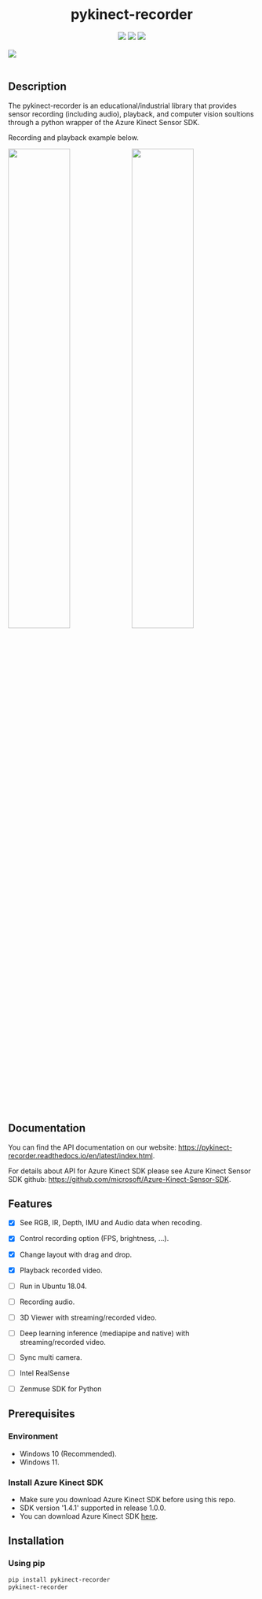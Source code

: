 <h1 align="center"> pykinect-recorder </h1>

<div align="center">
  <a href="https://pypi.python.org/pypi/pykinect-recorder"><img src="https://img.shields.io/pypi/v/pykinect-recorder.svg"></a>
  <a href="https://pypi.org/project/pykinect-recorder"><img src="https://img.shields.io/pypi/pyversions/pykinect-recorder.svg"></a>
  <a href="https://opensource.org/licenses/MIT"><img src="https://img.shields.io/badge/License-MIT-yellow.svg"></a>
</div>

<!-- <br>
<div>

</div> -->

<br>

<div display="flex;">
<img src="https://github.com/unerue/pykinect-recorder/assets/78347296/bb88a4a2-1ed6-490d-9e4e-83353c423401">
</div>

<br>


## Description
The pykinect-recorder is an educational/industrial library that provides sensor recording (including audio), playback, and computer vision soultions through a python wrapper of the Azure Kinect Sensor SDK.

Recording and playback example below.

<img src="https://github.com/unerue/pykinect-recorder/assets/78347296/e6afa357-52b6-4e52-83b0-b95dfe8a0d2e" width="50%" /><img src="https://github.com/unerue/pykinect-recorder/assets/78347296/c9695ccc-b991-4103-bced-34b49bb0f4fd" width="50%" />


## Documentation

You can find the API documentation on our website: https://pykinect-recorder.readthedocs.io/en/latest/index.html.

For details about API for Azure Kinect SDK please see Azure Kinect Sensor SDK github: https://github.com/microsoft/Azure-Kinect-Sensor-SDK.


##  Features

- [x] See RGB, IR, Depth, IMU and Audio data when recoding.
- [x] Control recording option (FPS, brightness, ...).
- [x] Change layout with drag and drop.
- [x] Playback recorded video.
- [ ] Run in Ubuntu 18.04.
- [ ] Recording audio.
- [ ] 3D Viewer with streaming/recorded video.
- [ ] Deep learning inference (mediapipe and native) with streaming/recorded video.
- [ ] Sync multi camera.
- [ ] Intel RealSense 
- [ ] Zenmuse SDK for Python


## Prerequisites

### Environment
- Windows 10 (Recommended).
- Windows 11.

### Install Azure Kinect SDK 
- Make sure you download Azure Kinect SDK before using this repo. 
- SDK version '1.4.1' supported in release 1.0.0.
- You can download Azure Kinect SDK [here](https://github.com/microsoft/Azure-Kinect-Sensor-SDK/blob/develop/docs/usage.md).
    

## Installation
 
### Using pip
```bash
pip install pykinect-recorder
pykinect-recorder
```
